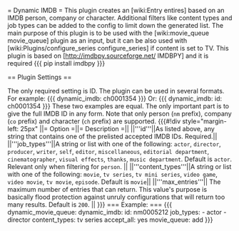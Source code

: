 = Dynamic IMDB =
This plugin creates an [wiki:Entry entires] based on an IMDB person, company or character. Additional filters like content types and job types can be added to the config to limit down the generated list.
The main purpose of this plugin is to be used with the [wiki:movie_queue movie_queue] plugin as an input, but it can be also used with [wiki:Plugins/configure_series configure_series] if content is set to TV.
This plugin is based on [http://imdbpy.sourceforge.net/ IMDBPY] and it is required {{{ pip install imdbpy }}}

== Plugin Settings ==

The only required setting is ID. The plugin can be used in several formats.
For example:
{{{
    dynamic_imdb: ch0001354
}}}
Or:
{{{
    dynamic_imdb: 
      id: ch0001354
}}}
These two examples are equal. The only important part is to give the full IMDB ID in any form. Note that only person (`nm` prefix), company (`co` prefix) and character (`ch` prefix) are supported.
{{{#!div style="margin-left: 25px"
||= Option =||= Description =||
||'''id'''||As listed above, any string that contains one of the prelisted accepted IMDB IDs. Required.||
||'''job_types'''||A string or list with one of the following: `actor`, `director`, `producer`, `writer`, `self`, `editor`, `miscellaneous`, `editorial department`, `cinematographer`, `visual effects`, `thanks`, `music department`. Default is `actor`. Relevant only when filtering for `person`. ||
||'''content_types'''||A string or list with one of the following: `movie`, `tv series`, `tv mini series`, `video game`, `video movie`, `tv movie`, `episode`. Default is `movie`||
||'''max_entries'''|| The maximum number of entries that can return. This value's purpose is basically flood protection against unruly configurations that will return too many results. Default is `200`. ||
}}}
=== Example: ===
{{{
   dynamic_movie_queue:
     dynamic_imdb:
       id: nm0005212
       job_types:
         - actor
         - director
       content_types: tv series
       accept_all: yes
       movie_queue: add
}}}